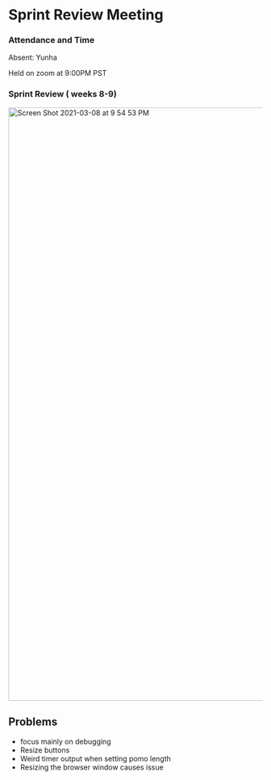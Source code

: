 # Sprint Review Meeting

### Attendance and Time
Absent: Yunha

Held on zoom at 9:00PM PST

### Sprint Review ( weeks 8-9)

<img width="1177" alt="Screen Shot 2021-03-08 at 9 54 53 PM" src="https://user-images.githubusercontent.com/50184924/110420640-f58bf680-8058-11eb-981d-4d4895f835d5.png">

## Problems
- focus mainly on debugging 
- Resize buttons
- Weird timer output when setting pomo length
- Resizing the browser window causes issue

